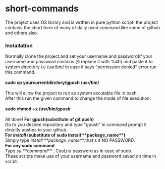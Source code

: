 # short-commands
The project uses  OS library and is written in pure python script.
the project contains the short form of many of daily used command like some of github and others also.<br>
<h3>Installation</h3>
  Normally clone the project,and set your username and password(if your username and password contains @ replace it with %40) and paste it to system directory i.e /usr/bin/ in case it says "permission denied" error
  run this command.<br><br>
   <strong>sudo cp  yourcurrentdirctory/gpush /usr/bin/</strong><br><br>
  This will allow the project to run as system excutable file in bash.<br>
  After this run the given command to change the mode of file execution.<br><br>
  <strong>sudo  chmod  +x  /usr/bin/gpush  </strong><br><br>
  All done!
  <strong>For gpush(substitute of git push)</strong><br>
  Go to you desired repository and type "gpush" in command prompt it directly pushes to your github.<br>
  <strong>For <i>install</i> (substitute of sudo install **package_name**)</strong><br>
  Simply type <i>install **package_name**</i>.that's it NO PASSWORD.<br>
  <strong>For any sudo command </strong><br>
  Type <i>su **command**</i> . Cool,no password as in case of sudo.<br>
  These scripts make use of your username and password saved on time in script.<br>


